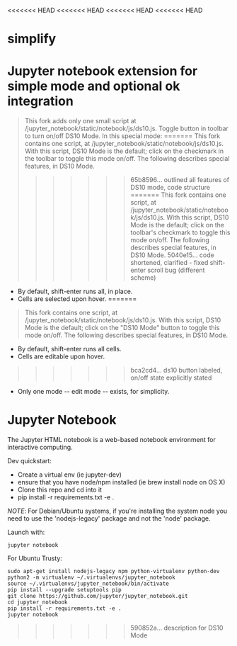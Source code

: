 <<<<<<< HEAD
<<<<<<< HEAD
<<<<<<< HEAD
<<<<<<< HEAD
# simplify
Jupyter notebook extension for simple mode and optional ok integration
=======
> This fork adds only one small script at /jupyter_notebook/static/notebook/js/ds10.js. Toggle button in toolbar to turn on/off DS10 Mode. In this special mode:
=======
> This fork contains one script, at /jupyter_notebook/static/notebook/js/ds10.js. With this script, DS10 Mode is the default; click on the checkmark in the toolbar to toggle this mode on/off. The following describes special features, in DS10 Mode.
>>>>>>> 65b8596... outlined all features of DS10 mode, code structure
=======
> This fork contains one script, at /jupyter_notebook/static/notebook/js/ds10.js. With this script, DS10 Mode is the default; click on the toolbar's checkmark to toggle this mode on/off. The following describes special features, in DS10 Mode.
>>>>>>> 5040e15... code shortened, clarified - fixed shift-enter scroll bug (different scheme)
- By default, shift-enter runs all, in place.
- Cells are selected upon hover.
=======
> This fork contains one script, at /jupyter_notebook/static/notebook/js/ds10.js. With this script, DS10 Mode is the default; click on the "DS10 Mode" button to toggle this mode on/off. The following describes special features, in DS10 Mode.
- By default, shift-enter runs all cells.
- Cells are editable upon hover.
>>>>>>> bca2cd4... ds10 button labeled, on/off state explicitly stated
- Only one mode -- edit mode -- exists, for simplicity.

# Jupyter Notebook

The Jupyter HTML notebook is a web-based notebook environment for interactive computing.

Dev quickstart:

* Create a virtual env (ie jupyter-dev)
* ensure that you have node/npm installed (ie brew install node on OS X)
* Clone this repo and cd into it
* pip install -r requirements.txt -e .

_NOTE_: For Debian/Ubuntu systems, if you're installing the system node you need
to use the 'nodejs-legacy' package and not the 'node' package.

Launch with:

    jupyter notebook

For Ubuntu Trusty:
```
sudo apt-get install nodejs-legacy npm python-virtualenv python-dev
python2 -m virtualenv ~/.virtualenvs/jupyter_notebook
source ~/.virtualenvs/jupyter_notebook/bin/activate
pip install --upgrade setuptools pip
git clone https://github.com/jupyter/jupyter_notebook.git
cd jupyter_notebook
pip install -r requirements.txt -e .
jupyter notebook
```

>>>>>>> 590852a... description for DS10 Mode
